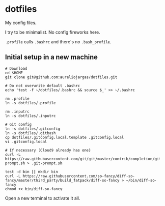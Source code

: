 # dotfiles

My config files.

I try to be minimalist. No config fireworks here.

`.profile` calls `.bashrc` and there's no `.bash_profile`.


## Initial setup in a new machine

```console
# Download
cd $HOME
git clone git@github.com:aureliojargas/dotfiles.git

# Do not overwrite default .bashrc
echo 'test -f ~/dotfiles/.bashrc && source $_' >> ~/.bashrc

rm .profile
ln -s dotfiles/.profile

rm .inputrc
ln -s dotfiles/.inputrc

# Git config
ln -s dotfiles/.gitconfig
ln -s dotfiles/.gitbash
cp dotfiles/.gitconfig.local.template .gitconfig.local
vi .gitconfig.local

# If necessary (Cloud9 already has one)
curl -L https://raw.githubusercontent.com/git/git/master/contrib/completion/git-prompt.sh > .git-prompt.sh

test -d bin || mkdir bin
curl -L https://raw.githubusercontent.com/so-fancy/diff-so-fancy/master/third_party/build_fatpack/diff-so-fancy > ~/bin/diff-so-fancy
chmod +x bin/diff-so-fancy
```

Open a new terminal to activate it all.
